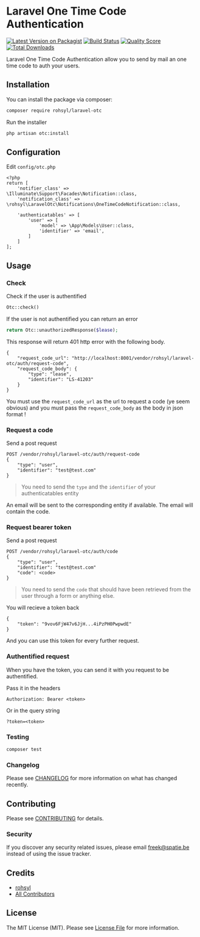 # Laravel One Time Code Authentication

[![Latest Version on Packagist](https://img.shields.io/packagist/v/spatie/laravel-otc.svg?style=flat-square)](https://packagist.org/packages/rohsyl/laravel-otc)
[![Build Status](https://img.shields.io/travis/spatie/laravel-otc/master.svg?style=flat-square)](https://travis-ci.org/rohsyl/laravel-otc)
[![Quality Score](https://img.shields.io/scrutinizer/g/spatie/laravel-otc.svg?style=flat-square)](https://scrutinizer-ci.com/g/rohsyl/laravel-otc)
[![Total Downloads](https://img.shields.io/packagist/dt/spatie/laravel-otc.svg?style=flat-square)](https://packagist.org/packages/rohsyl/laravel-otc)


Laravel One Time Code Authentication allow you to send by mail an one time code to auth your users.

## Installation

You can install the package via composer:

```bash
composer require rohsyl/laravel-otc
```

Run the installer

```bash
php artisan otc:install
```

## Configuration

Edit `config/otc.php`
```
<?php
return [
    'notifier_class' => \Illuminate\Support\Facades\Notification::class,
    'notification_class' => \rohsyl\LaravelOtc\Notifications\OneTimeCodeNotification::class,

    'authenticatables' => [
        'user' => [
            'model' => \App\Models\User::class,
            'identifier' => 'email',
        ]
    ]
];
```

## Usage

### Check 

Check if the user is authentified
``` php
Otc::check()
```

If the user is not authentified you can return an error
```php
return Otc::unauthorizedResponse($lease);
```
This response will return 401 http error with the following body.
```
{
    "request_code_url": "http://localhost:8001/vendor/rohsyl/laravel-otc/auth/request-code",
    "request_code_body": {
        "type": "lease",
        "identifier": "LS-41203"
    }
}
```
You must use the `request_code_url` as the url to request a code (ye seem obvious) and you must pass the `request_code_body` as the body in json format !

### Request a code
Send a post request
```
POST /vendor/rohsyl/laravel-otc/auth/request-code
{
    "type": "user",
    "identifier": "test@test.com"
}
```
> You need to send the `type` and the `identifier` of your authenticatables entity

An email will be sent to the corresponding entity if available. The email will contain the code.

### Request bearer token
Send a post request
```
POST /vendor/rohsyl/laravel-otc/auth/code
{
    "type": "user",
    "identifier": "test@test.com"
    "code": <code>
}
```
> You need to send the `code` that should have been retrieved from the user through a form or anything else.

You will recieve a token back
```
{
    "token": "9vov6FjW47v6JjH...4iPzPH0PwpwdE"
}
```

And you can use this token for every further request.

### Authentified request

When you have the token, you can send it with you request to be authentified.

Pass it in the headers 
```
Authorization: Bearer <token>
```

Or in the query string
```
?token=<token>
```

### Testing

``` bash
composer test
```

### Changelog

Please see [CHANGELOG](CHANGELOG.md) for more information on what has changed recently.

## Contributing

Please see [CONTRIBUTING](CONTRIBUTING.md) for details.

### Security

If you discover any security related issues, please email freek@spatie.be instead of using the issue tracker.

## Credits

- [rohsyl](https://github.com/rohsyl)
- [All Contributors](../../contributors)


## License

The MIT License (MIT). Please see [License File](LICENSE.md) for more information.

